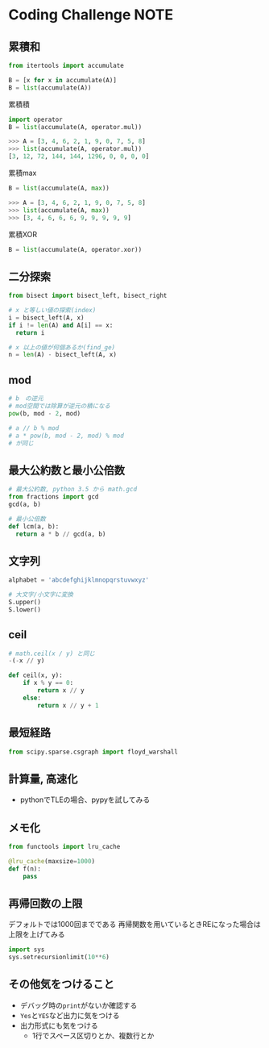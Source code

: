 # Coding Challenge NOTE

## 累積和

``` py
from itertools import accumulate

B = [x for x in accumulate(A)]
B = list(accumulate(A))
```

累積積

``` py
import operator
B = list(accumulate(A, operator.mul))
```

``` py
>>> A = [3, 4, 6, 2, 1, 9, 0, 7, 5, 8]
>>> list(accumulate(A, operator.mul))
[3, 12, 72, 144, 144, 1296, 0, 0, 0, 0]
```

累積max

``` py
B = list(accumulate(A, max))
```

``` py
>>> A = [3, 4, 6, 2, 1, 9, 0, 7, 5, 8]
>>> list(accumulate(A, max))
>>> [3, 4, 6, 6, 6, 9, 9, 9, 9, 9]
```

累積XOR

``` py
B = list(accumulate(A, operator.xor))
```

## 二分探索

``` py
from bisect import bisect_left, bisect_right

# x と等しい値の探索(index)
i = bisect_left(A, x)
if i != len(A) and A[i] == x:
  return i

# x 以上の値が何個あるか(find_ge)
n = len(A) - bisect_left(A, x)
```

## mod

``` py
# b　の逆元
# mod空間では除算が逆元の積になる
pow(b, mod - 2, mod)

# a // b % mod
# a * pow(b, mod - 2, mod) % mod
# が同じ
```

## 最大公約数と最小公倍数

``` py
# 最大公約数, python 3.5 から math.gcd
from fractions import gcd
gcd(a, b)

# 最小公倍数
def lcm(a, b):
  return a * b // gcd(a, b)
```

## 文字列

``` py
alphabet = 'abcdefghijklmnopqrstuvwxyz'

# 大文字/小文字に変換
S.upper()
S.lower()
```

## ceil

``` py
# math.ceil(x / y) と同じ
-(-x // y)

def ceil(x, y):
    if x % y == 0:
        return x // y
    else:
        return x // y + 1
```

## 最短経路

``` python
from scipy.sparse.csgraph import floyd_warshall
```

## 計算量, 高速化

- pythonでTLEの場合、pypyを試してみる

## メモ化

``` py
from functools import lru_cache

@lru_cache(maxsize=1000)
def f(n):
    pass
```

## 再帰回数の上限

デフォルトでは1000回までである
再帰関数を用いているときREになった場合は上限を上げてみる

``` py
import sys
sys.setrecursionlimit(10**6)
```

## その他気をつけること

- デバッグ時の`print`がないか確認する
- `Yes`と`YES`など出力に気をつける
- 出力形式にも気をつける
    - 1行でスペース区切りとか、複数行とか
